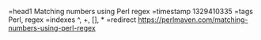 =head1 Matching numbers using Perl regex
=timestamp 1329410335
=tags Perl, regex
=indexes ^, +, [], *
=redirect https://perlmaven.com/matching-numbers-using-perl-regex
